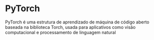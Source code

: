 # PyTorch

PyTorch é uma estrutura de aprendizado de máquina de código aberto baseada na biblioteca Torch, usada para aplicativos como visão computacional e processamento de linguagem natural
